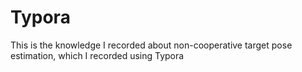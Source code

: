 # Typora
This is the knowledge I recorded about non-cooperative target pose estimation, which I recorded using Typora
